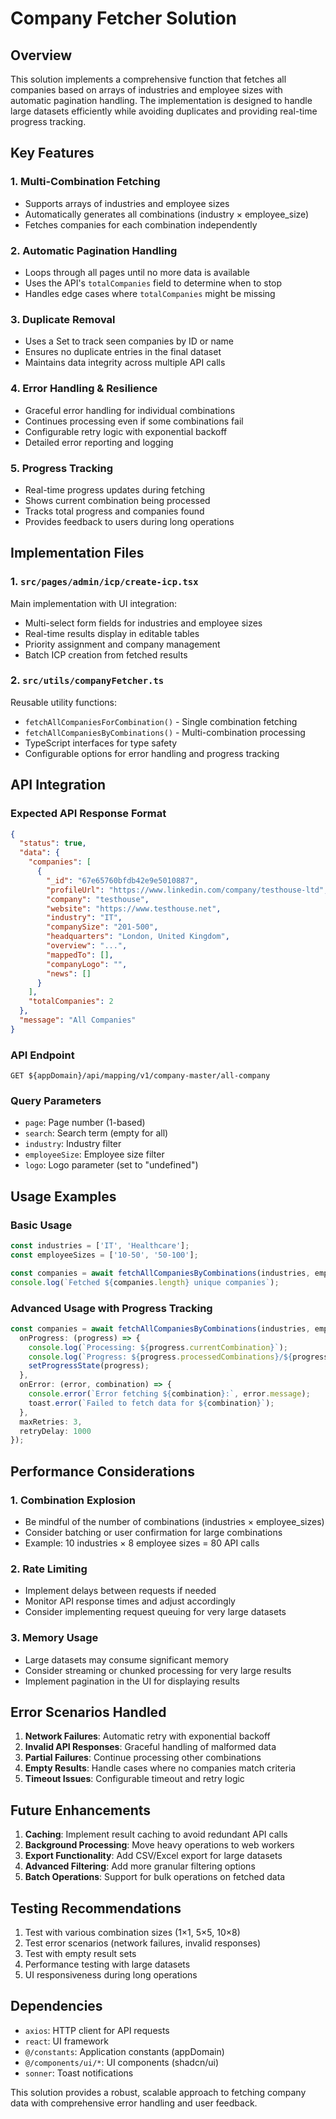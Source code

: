 # Company Fetcher Solution

## Overview

This solution implements a comprehensive function that fetches all companies based on arrays of industries and employee sizes with automatic pagination handling. The implementation is designed to handle large datasets efficiently while avoiding duplicates and providing real-time progress tracking.

## Key Features

### 1. Multi-Combination Fetching
- Supports arrays of industries and employee sizes
- Automatically generates all combinations (industry × employee_size)
- Fetches companies for each combination independently

### 2. Automatic Pagination Handling
- Loops through all pages until no more data is available
- Uses the API's `totalCompanies` field to determine when to stop
- Handles edge cases where `totalCompanies` might be missing

### 3. Duplicate Removal
- Uses a Set to track seen companies by ID or name
- Ensures no duplicate entries in the final dataset
- Maintains data integrity across multiple API calls

### 4. Error Handling & Resilience
- Graceful error handling for individual combinations
- Continues processing even if some combinations fail
- Configurable retry logic with exponential backoff
- Detailed error reporting and logging

### 5. Progress Tracking
- Real-time progress updates during fetching
- Shows current combination being processed
- Tracks total progress and companies found
- Provides feedback to users during long operations

## Implementation Files

### 1. `src/pages/admin/icp/create-icp.tsx`
Main implementation with UI integration:
- Multi-select form fields for industries and employee sizes
- Real-time results display in editable tables
- Priority assignment and company management
- Batch ICP creation from fetched results

### 2. `src/utils/companyFetcher.ts`
Reusable utility functions:
- `fetchAllCompaniesForCombination()` - Single combination fetching
- `fetchAllCompaniesByCombinations()` - Multi-combination processing
- TypeScript interfaces for type safety
- Configurable options for error handling and progress tracking

## API Integration

### Expected API Response Format
```json
{
  "status": true,
  "data": {
    "companies": [
      {
        "_id": "67e65760bfdb42e9e5010887",
        "profileUrl": "https://www.linkedin.com/company/testhouse-ltd",
        "company": "testhouse",
        "website": "https://www.testhouse.net",
        "industry": "IT",
        "companySize": "201-500",
        "headquarters": "London, United Kingdom",
        "overview": "...",
        "mappedTo": [],
        "companyLogo": "",
        "news": []
      }
    ],
    "totalCompanies": 2
  },
  "message": "All Companies"
}
```

### API Endpoint
```
GET ${appDomain}/api/mapping/v1/company-master/all-company
```

### Query Parameters
- `page`: Page number (1-based)
- `search`: Search term (empty for all)
- `industry`: Industry filter
- `employeeSize`: Employee size filter
- `logo`: Logo parameter (set to "undefined")

## Usage Examples

### Basic Usage
```typescript
const industries = ['IT', 'Healthcare'];
const employeeSizes = ['10-50', '50-100'];

const companies = await fetchAllCompaniesByCombinations(industries, employeeSizes);
console.log(`Fetched ${companies.length} unique companies`);
```

### Advanced Usage with Progress Tracking
```typescript
const companies = await fetchAllCompaniesByCombinations(industries, employeeSizes, {
  onProgress: (progress) => {
    console.log(`Processing: ${progress.currentCombination}`);
    console.log(`Progress: ${progress.processedCombinations}/${progress.totalCombinations}`);
    setProgressState(progress);
  },
  onError: (error, combination) => {
    console.error(`Error fetching ${combination}:`, error.message);
    toast.error(`Failed to fetch data for ${combination}`);
  },
  maxRetries: 3,
  retryDelay: 1000
});
```

## Performance Considerations

### 1. Combination Explosion
- Be mindful of the number of combinations (industries × employee_sizes)
- Consider batching or user confirmation for large combinations
- Example: 10 industries × 8 employee sizes = 80 API calls

### 2. Rate Limiting
- Implement delays between requests if needed
- Monitor API response times and adjust accordingly
- Consider implementing request queuing for very large datasets

### 3. Memory Usage
- Large datasets may consume significant memory
- Consider streaming or chunked processing for very large results
- Implement pagination in the UI for displaying results

## Error Scenarios Handled

1. **Network Failures**: Automatic retry with exponential backoff
2. **Invalid API Responses**: Graceful handling of malformed data
3. **Partial Failures**: Continue processing other combinations
4. **Empty Results**: Handle cases where no companies match criteria
5. **Timeout Issues**: Configurable timeout and retry logic

## Future Enhancements

1. **Caching**: Implement result caching to avoid redundant API calls
2. **Background Processing**: Move heavy operations to web workers
3. **Export Functionality**: Add CSV/Excel export for large datasets
4. **Advanced Filtering**: Add more granular filtering options
5. **Batch Operations**: Support for bulk operations on fetched data

## Testing Recommendations

1. Test with various combination sizes (1×1, 5×5, 10×8)
2. Test error scenarios (network failures, invalid responses)
3. Test with empty result sets
4. Performance testing with large datasets
5. UI responsiveness during long operations

## Dependencies

- `axios`: HTTP client for API requests
- `react`: UI framework
- `@/constants`: Application constants (appDomain)
- `@/components/ui/*`: UI components (shadcn/ui)
- `sonner`: Toast notifications

This solution provides a robust, scalable approach to fetching company data with comprehensive error handling and user feedback.
